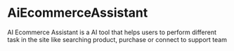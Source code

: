 # AiEcommerceAssistant
AI Ecommerce Assistant is a AI tool that helps users to perform different task in the site like searching product, purchase or connect to support team
